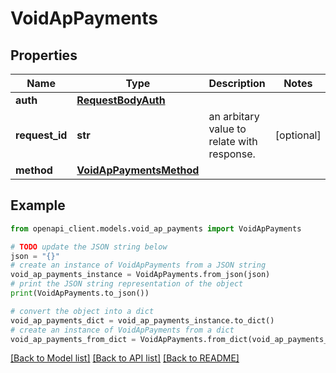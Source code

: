 # VoidApPayments


## Properties

Name | Type | Description | Notes
------------ | ------------- | ------------- | -------------
**auth** | [**RequestBodyAuth**](RequestBodyAuth.md) |  | 
**request_id** | **str** | an arbitary value to relate with response. | [optional] 
**method** | [**VoidApPaymentsMethod**](VoidApPaymentsMethod.md) |  | 

## Example

```python
from openapi_client.models.void_ap_payments import VoidApPayments

# TODO update the JSON string below
json = "{}"
# create an instance of VoidApPayments from a JSON string
void_ap_payments_instance = VoidApPayments.from_json(json)
# print the JSON string representation of the object
print(VoidApPayments.to_json())

# convert the object into a dict
void_ap_payments_dict = void_ap_payments_instance.to_dict()
# create an instance of VoidApPayments from a dict
void_ap_payments_from_dict = VoidApPayments.from_dict(void_ap_payments_dict)
```
[[Back to Model list]](../README.md#documentation-for-models) [[Back to API list]](../README.md#documentation-for-api-endpoints) [[Back to README]](../README.md)


